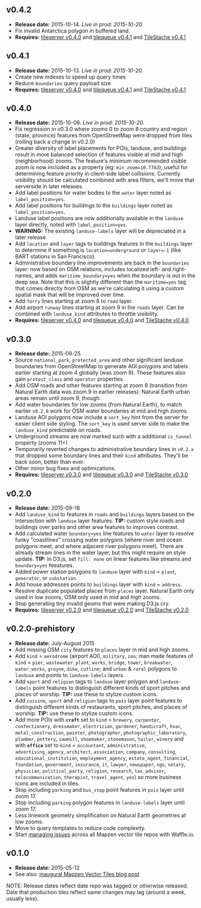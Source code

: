 v0.4.2
------
* **Release date:** 2015-10-14. _Live in prod: 2015-10-20._
* Fix invalid Antarctica polygon in buffered land.
* **Requires:** [tileserver v0.4.0](https://github.com/mapzen/tileserver/releases/tag/v0.4.0) and [tilequeue v0.4.1](https://github.com/mapzen/tilequeue/releases/tag/v0.4.1) and [TileStache v0.4.1](https://github.com/mapzen/TileStache/releases/tag/v0.4.1)

v0.4.1
------
* **Release date:** 2015-10-13. _Live in prod: 2015-10-20._
* Create new indexes to speed up query times
* Reduce `boundaries` query payload size
* **Requires:** [tileserver v0.4.0](https://github.com/mapzen/tileserver/releases/tag/v0.4.0) and [tilequeue v0.4.1](https://github.com/mapzen/tilequeue/releases/tag/v0.4.1) and [TileStache v0.4.1](https://github.com/mapzen/TileStache/releases/tag/v0.4.1)

v0.4.0
------
* **Release date:** 2015-10-06. _Live in prod: 2015-10-20._
* Fix regression in v0.3.0 where zooms 0 to zoom 8 country and region (state, province) features from OpenStreetMap were dropped from tiles (rolling back a change in v0.2.0)
* Greater diversity of label placements for POIs, landuse, and buildings result in more balanced selection of features visible at mid and high (neighborhood) zooms. The feature's minimum recommended visible zoom is now included as a property (eg: `min_zoom=10.7763`), useful for determining feature priority in client-side label collisions. Currently visibility should be calculated combined with area filters, we'll move that serverside in later releases.
* Add label positions for water bodies to the `water` layer noted as `label_position=yes`.
* Add label positions for buildings to the `buildings` layer noted as `label_position=yes`.
* Landuse label positions are now additionally available in the `landuse` layer directly, noted with `label_position=yes`.
* **WARNING:** The existing `landuse-labels` layer will be depreciated in a later release.
* Add `location` and `layer` tags to buildings features in the `buildings` layer to determine if something is `location=underground` or `layer=-1` (like BART stations in San Francisco).
* Administrative boundary line improvements are back in the `boundaries` layer: now based on OSM relations, includes localized left- and right-names, and adds `maritime_boundary=yes` when the boundary is out in the deep sea. Note that this is slightly different than the `maritime=yes` tag that comes directly from OSM as we're calculating it using a custom spatial mask that will be improved over time.
* Add `ferry` lines starting at zoom 8 to `road` layer.
* Add airport `runway` lines starting at zoom 9 in the `roads` layer. Can be combined with `landuse_kind` attributes to throttle visibility.
* **Requires:** [tileserver v0.4.0](https://github.com/mapzen/tileserver/releases/tag/v0.4.0) and [tilequeue v0.4.0](https://github.com/mapzen/tilequeue/releases/tag/v0.4.0) and [TileStache v0.4.0](https://github.com/mapzen/TileStache/releases/tag/v0.4.0)

v0.3.0
------
* **Release date:** 2015-09-25
* Source `national_park`, `protected_area` and other significant landuse boundaries from OpenStreetMap to generate AOI polygons and labels earlier starting at zoom 4 globally (was zoom 9). These features also gain  `protect_class` and `operator` properties.
* Add OSM roads and other features starting at zoom 8 (transition from Natural Earth data was zoom 9 in earlier releases). Natural Earth urban areas remain until zoom 9, though.
* Add water boundaries for low zooms (from Natural Earth), to match earlier `v0.2.0` work for OSM water boundaries at mid and high zooms.
* Landuse AOI polygons now include a `sort_key` hint from the server for easier client side styling. The `sort_key` is used server side to make the `landuse_kind` predictable on roads.
* Underground streams are now marked such with a additional `is_tunnel` property (zooms 11+)
* Temporarily reverted changes to administrative boundary lines in `v0.2.x` that dropped some boundary lines and their `kind` attributes. They'll be back soon, better than ever.
* Other minor bug fixes and optimizations.
* **Requires:** [tileserver v0.3.0](https://github.com/mapzen/tileserver/releases/tag/v0.3.0) and [tilequeue v0.3.0](https://github.com/mapzen/tilequeue/releases/tag/v0.3.0) and [TileStache v0.3.0](https://github.com/mapzen/TileStache/releases/tag/v0.3.0)

v0.2.0
-----
* **Release date:** 2015-09-18
* Add `landuse_kind` to features in `roads` and `buildings` layers based on the intersection with `landuse` layer features. **TIP:** custom style roads and buildings over parks and other area features to improves contrast.
* Add calculated water `boundary=yes` line features to `water` layer to resolve funky "coastlines" crossing water polygons (where river and ocean polygons meet, and where adjacent river polygons meet). There are already stream lines in the water layer, but this might require an style update. **TIP:** In D3.js, set `fill: none` on linear features like streams and `boundary=yes` feeatures. 
* Added power station polygons to `landuse` layer with `kind` = `plant`, `generator`, or `substation`.
* Add house addresses points to `buildings` layer with `kind` = `address`.
* Resolve duplicate populated places from `places` layer. Natural Earth only used in low zooms, OSM only used in mid and high zooms.
* Stop generating tiny invalid geoms that were making D3.js cry.
* **Requires:** [tileserver v0.2.0](https://github.com/mapzen/tileserver/releases/tag/v0.2.0) and [tilequeue v0.2.0](https://github.com/mapzen/tilequeue/releases/tag/v0.2.0) and [TileStache v0.2.0](https://github.com/mapzen/TileStache/releases/tag/v0.2.0)

v0.2.0-prehistory
------
* **Release date:** July-August 2015
* Add missing OSM `city` features to `places` layer in mid and high zooms.
* Add `kind` = `aerodrome` (airport AOI), `military`, `zoo`; man made features of `kind` = `pier`, `wastewater_plant`, `works`, `bridge`, `tower`, `breakwater`, `water_works`, `groyne`, `dike`, `cutline`; and `urban` & `rural` polygons to `landuse` and points to `landuse-labels` layers.
* Add `sport` and `religion` tags to `landuse` layer polygon and `landuse-labels` point features to distinguish different kinds of sport pitches and places of worship. **TIP:** use these to stylize custom icons.
* Add `cuisine`, `sport` and `religion` tags to `pois` layer point features to distinguish different kinds of restaurants, sport pitches, and places of worship.  **TIP:** use these to stylize custom icons.
* Add more POIs with **`craft`** set to `kind` = `brewery`, `carpenter`, `confectionery`, `dressmaker`, `electrician`, `gardener`, `handicraft`, `hvac`, `metal_construction`, `painter`, `photographer`, `photographic_laboratory`, `plumber`, `pottery`, `sawmill`, `shoemaker`, `stonemason`, `tailor`, `winery` and with **`office`** set to `kind` = `accountant`, `administrative`, `advertising_agency`, `architect`, `association`, `company`, `consulting`, `educational_institution`, `employment_agency`, `estate_agent`, `financial`, `foundation`, `government`, `insurance`, `it`, `lawyer`, `newspaper`, `ngo`, `notary`, `physician`, `political_party`, `religion`, `research`, `tax_advisor`, `telecommunication`, `therapist`, `travel_agent`, `yes`) so more business icons are included in tiles.
* Stop including `parking` and `bus_stop` point features in `pois` layer until zoom 17.
* Stop including `parking` polygon features in `landuse-labels` layer until zoom 17.
* Less linework geometry simplification on Natural Earth geometries at low zooms.
* Move to query templates to reduce code complexity.
* Start [managing issues](https://waffle.io/mapzen/vector-datasource) across all Mapzen vector tile repos with Waffle.io.

v0.1.0
------
* **Release date:** 2015-05-12
* See also: [inaugural Mapzen Vector Tiles blog post](https://mapzen.com/blog/look-upon-our-squares-of-math-in-three-dimensions)

NOTE: Release dates reflect date repo was tagged or otherwise released. Date that production tiles reflect same changes may lag (around a week, usually less).

